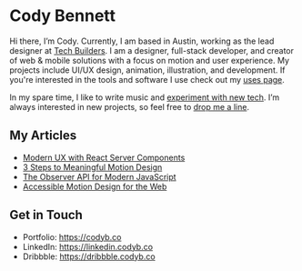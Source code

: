 # Cody Bennett

Hi there, I’m Cody. Currently, I am based in Austin, working as the lead designer at [Tech Builders](https://linkedin.com/company/tech-builders). I am a designer, full-stack developer, and creator of web & mobile solutions with a focus on motion and user experience. My projects include UI/UX design, animation, illustration, and development. If you're interested in the tools and software I use check out my [uses page](https://codyb.co/uses).

In my spare time, I like to write music and [experiment with new tech](https://github.codyb.co). I’m always interested in new projects, so feel free to [drop me a line](https://codyb.co/contact).

## My Articles
- [Modern UX with React Server Components](https://codyb.co/articles/modern-ux-with-react-server-components)
- [3 Steps to Meaningful Motion Design](https://codyb.co/articles/3-steps-to-meaningful-motion-design)
- [The Observer API for Modern JavaScript](https://codyb.co/articles/observer-api-for-modern-javascript)
- [Accessible Motion Design for the Web](https://codyb.co/articles/accessible-motion-design-for-the-web)

## Get in Touch
- Portfolio: https://codyb.co
- LinkedIn: https://linkedin.codyb.co
- Dribbble: https://dribbble.codyb.co
